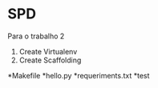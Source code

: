 # SPD
Para o trabalho 2

1. Create Virtualenv
2. Create Scaffolding

*Makefile
*hello.py
*requeriments.txt
*test